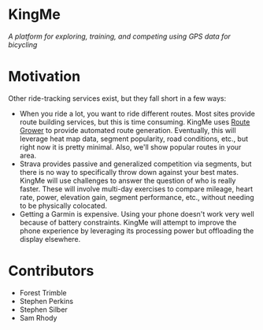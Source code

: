 # KingMe

*A platform for exploring, training, and competing using GPS data for bicycling*

# Motivation

Other ride-tracking services exist, but they fall short in a few ways:
- When you ride a lot, you want to ride different routes. Most sites 
  provide route building services, but this is time consuming. KingMe
  uses [Route Grower](github.com/ftrimble/route-grower) to provide automated
  route generation. Eventually, this will leverage heat map data, segment
  popularity, road conditions, etc., but right now it is pretty minimal. Also,
  we'll show popular routes in your area.
- Strava provides passive and generalized competition via segments, but there
  is no way to specifically throw down against your best mates. KingMe will
  use challenges to answer the question of who is really faster. These will
  involve multi-day exercises to compare mileage, heart rate, power, elevation
  gain, segment performance, etc., without needing to be physically colocated.
- Getting a Garmin is expensive. Using your phone doesn't work very well
  because of battery constraints. KingMe will attempt to improve the phone
  experience by leveraging its processing power but offloading the display elsewhere.

# Contributors
- Forest Trimble
- Stephen Perkins
- Stephen Silber
- Sam Rhody
